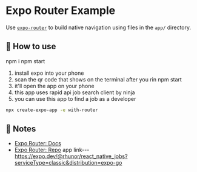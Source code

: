 # Expo Router Example

Use [`expo-router`](https://expo.github.io/router) to build native navigation using files in the `app/` directory.

## 🚀 How to use
npm i
npm start

1. install expo into your phone 
2. scan the qr code that shows on the terminal after you rin npm start 
3. it'll open the app on your phone
4. this app uses rapid api job search client by ninja 
5. you can use this app to find a job as a developer
```sh
npx create-expo-app -e with-router
```

## 📝 Notes

- [Expo Router: Docs](https://expo.github.io/router)
- [Expo Router: Repo](https://github.com/expo/router)
app link---https://expo.dev/@rhunor/react_native_jobs?serviceType=classic&distribution=expo-go
